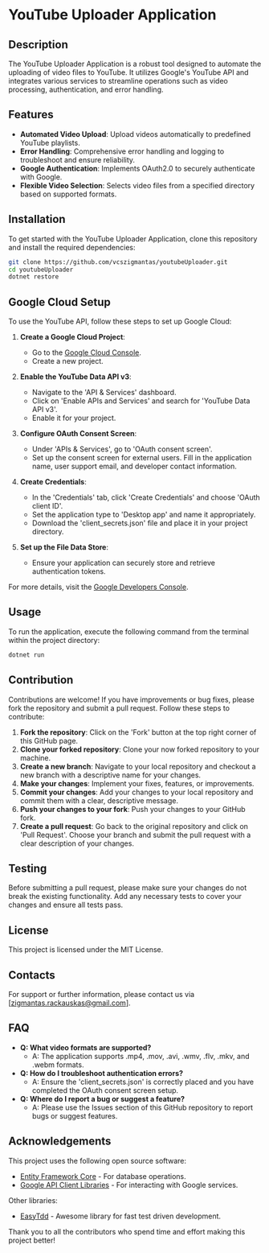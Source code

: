 # YouTube Uploader Application

## Description
The YouTube Uploader Application is a robust tool designed to automate the uploading of video files to YouTube. It utilizes Google's YouTube API and integrates various services to streamline operations such as video processing, authentication, and error handling.

## Features
- **Automated Video Upload**: Upload videos automatically to predefined YouTube playlists.
- **Error Handling**: Comprehensive error handling and logging to troubleshoot and ensure reliability.
- **Google Authentication**: Implements OAuth2.0 to securely authenticate with Google.
- **Flexible Video Selection**: Selects video files from a specified directory based on supported formats.

## Installation
To get started with the YouTube Uploader Application, clone this repository and install the required dependencies:

```bash
git clone https://github.com/vcszigmantas/youtubeUploader.git
cd youtubeUploader
dotnet restore
```
## Google Cloud Setup
To use the YouTube API, follow these steps to set up Google Cloud:

1. **Create a Google Cloud Project**:
   - Go to the [Google Cloud Console](https://console.cloud.google.com/).
   - Create a new project.

2. **Enable the YouTube Data API v3**:
   - Navigate to the 'API & Services' dashboard.
   - Click on 'Enable APIs and Services' and search for 'YouTube Data API v3'.
   - Enable it for your project.

3. **Configure OAuth Consent Screen**:
   - Under 'APIs & Services', go to 'OAuth consent screen'.
   - Set up the consent screen for external users. Fill in the application name, user support email, and developer contact information.

4. **Create Credentials**:
   - In the 'Credentials' tab, click 'Create Credentials' and choose 'OAuth client ID'.
   - Set the application type to 'Desktop app' and name it appropriately.
   - Download the 'client_secrets.json' file and place it in your project directory.

5. **Set up the File Data Store**:
   - Ensure your application can securely store and retrieve authentication tokens.

For more details, visit the [Google Developers Console](https://console.developers.google.com/).

## Usage
To run the application, execute the following command from the terminal within the project directory:

```bash
dotnet run
```
## Contribution
Contributions are welcome! If you have improvements or bug fixes, please fork the repository and submit a pull request. Follow these steps to contribute:

1. **Fork the repository**: Click on the 'Fork' button at the top right corner of this GitHub page.
2. **Clone your forked repository**: Clone your now forked repository to your machine.
3. **Create a new branch**: Navigate to your local repository and checkout a new branch with a descriptive name for your changes.
4. **Make your changes**: Implement your fixes, features, or improvements.
5. **Commit your changes**: Add your changes to your local repository and commit them with a clear, descriptive message.
6. **Push your changes to your fork**: Push your changes to your GitHub fork.
7. **Create a pull request**: Go back to the original repository and click on 'Pull Request'. Choose your branch and submit the pull request with a clear description of your changes.

## Testing
Before submitting a pull request, please make sure your changes do not break the existing functionality. Add any necessary tests to cover your changes and ensure all tests pass.

## License
This project is licensed under the MIT License.

## Contacts
For support or further information, please contact us via [zigmantas.rackauskas@gmail.com].

## FAQ
- **Q: What video formats are supported?**
  - A: The application supports .mp4, .mov, .avi, .wmv, .flv, .mkv, and .webm formats.
- **Q: How do I troubleshoot authentication errors?**
  - A: Ensure the 'client_secrets.json' is correctly placed and you have completed the OAuth consent screen setup.
- **Q: Where do I report a bug or suggest a feature?**
  - A: Please use the Issues section of this GitHub repository to report bugs or suggest features.

## Acknowledgements
This project uses the following open source software:
- [Entity Framework Core](https://github.com/dotnet/efcore) - For database operations.
- [Google API Client Libraries](https://github.com/googleapis/google-api-dotnet-client) - For interacting with Google services.

Other libraries:
- [EasyTdd](https://easytdd.dev/) - Awesome library for fast test driven development.

Thank you to all the contributors who spend time and effort making this project better!

